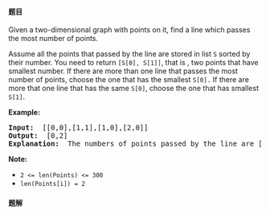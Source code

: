 #### 题目
<p>Given a two-dimensional graph with points on it, find a line which passes the most number of points.</p>

<p>Assume all the points that passed by the line are stored in list <code>S</code>&nbsp;sorted by their number. You need to return <code>[S[0], S[1]]</code>, that is , two points that have smallest number. If there are more than one line that passes the most number of points, choose the one that has the smallest <code>S[0].</code>&nbsp;If there are more that one line that has the same <code>S[0]</code>, choose the one that has smallest <code>S[1]</code>.</p>

<p><strong>Example: </strong></p>

<pre>
<strong>Input: </strong> [[0,0],[1,1],[1,0],[2,0]]
<strong>Output: </strong> [0,2]
<strong>Explanation: </strong> The numbers of points passed by the line are [0,2,3].
</pre>

<p><strong>Note: </strong></p>

<ul>
	<li><code>2 &lt;= len(Points) &lt;= 300</code></li>
	<li><code>len(Points[i]) = 2</code></li>
</ul>


 #### 题解